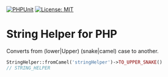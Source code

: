 [![PHPUnit](https://github.com/msng/string-helper/actions/workflows/phpunit.yml/badge.svg)](https://github.com/msng/string-helper/actions/workflows/phpunit.yml/badge.svg)
[![License: MIT](https://img.shields.io/badge/License-MIT-yellow.svg)](https://opensource.org/licenses/MIT)

# String Helper for PHP

Converts from (lower|Upper) (snake|camel) case to another.

```php
StringHelper::fromCamel('stringHelper')->TO_UPPER_SNAKE()
// STRING_HELPER
```
